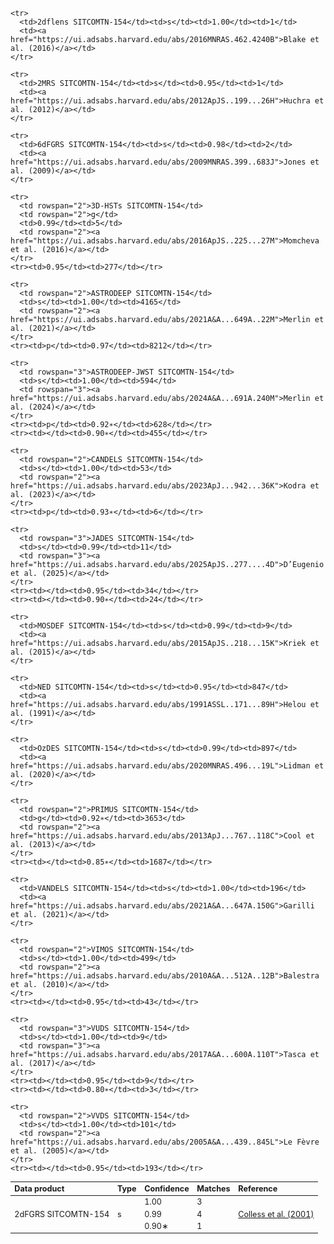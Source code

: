 <table style="border-collapse: collapse; font-size: 0.9em;">
  <thead>
    <tr>
      <th align="left">Data product</th>
      <th align="left">Type</th>
      <th align="left">Confidence</th>
      <th align="left">Matches</th>
      <th align="left">Reference</th>
    </tr>
  </thead>
  <tbody>
    <tr>
      <td rowspan="3">2dFGRS SITCOMTN-154</td>
      <td rowspan="3">s</td>
      <td>1.00</td><td>3</td>
      <td rowspan="3"><a href="https://ui.adsabs.harvard.edu/abs/2001MNRAS.328.1039C">Colless et al. (2001)</a></td>
    </tr>
    <tr><td>0.99</td><td>4</td></tr>
    <tr><td>0.90∗</td><td>1</td></tr>

    <tr>
      <td>2dflens SITCOMTN-154</td><td>s</td><td>1.00</td><td>1</td>
      <td><a href="https://ui.adsabs.harvard.edu/abs/2016MNRAS.462.4240B">Blake et al. (2016)</a></td>
    </tr>

    <tr>
      <td>2MRS SITCOMTN-154</td><td>s</td><td>0.95</td><td>1</td>
      <td><a href="https://ui.adsabs.harvard.edu/abs/2012ApJS..199...26H">Huchra et al. (2012)</a></td>
    </tr>

    <tr>
      <td>6dFGRS SITCOMTN-154</td><td>s</td><td>0.98</td><td>2</td>
      <td><a href="https://ui.adsabs.harvard.edu/abs/2009MNRAS.399..683J">Jones et al. (2009)</a></td>
    </tr>

    <tr>
      <td rowspan="2">3D-HSTs SITCOMTN-154</td>
      <td rowspan="2">g</td>
      <td>0.99</td><td>5</td>
      <td rowspan="2"><a href="https://ui.adsabs.harvard.edu/abs/2016ApJS..225...27M">Momcheva et al. (2016)</a></td>
    </tr>
    <tr><td>0.95</td><td>277</td></tr>

    <tr>
      <td rowspan="2">ASTRODEEP SITCOMTN-154</td>
      <td>s</td><td>1.00</td><td>4165</td>
      <td rowspan="2"><a href="https://ui.adsabs.harvard.edu/abs/2021A&A...649A..22M">Merlin et al. (2021)</a></td>
    </tr>
    <tr><td>p</td><td>0.97</td><td>8212</td></tr>

    <tr>
      <td rowspan="3">ASTRODEEP-JWST SITCOMTN-154</td>
      <td>s</td><td>1.00</td><td>594</td>
      <td rowspan="3"><a href="https://ui.adsabs.harvard.edu/abs/2024A&A...691A.240M">Merlin et al. (2024)</a></td>
    </tr>
    <tr><td>p</td><td>0.92∗</td><td>628</td></tr>
    <tr><td></td><td>0.90∗</td><td>455</td></tr>

    <tr>
      <td rowspan="2">CANDELS SITCOMTN-154</td>
      <td>s</td><td>1.00</td><td>53</td>
      <td rowspan="2"><a href="https://ui.adsabs.harvard.edu/abs/2023ApJ...942...36K">Kodra et al. (2023)</a></td>
    </tr>
    <tr><td>p</td><td>0.93∗</td><td>6</td></tr>

    <tr>
      <td rowspan="3">JADES SITCOMTN-154</td>
      <td>s</td><td>0.99</td><td>11</td>
      <td rowspan="3"><a href="https://ui.adsabs.harvard.edu/abs/2025ApJS..277....4D">D’Eugenio et al. (2025)</a></td>
    </tr>
    <tr><td></td><td>0.95</td><td>34</td></tr>
    <tr><td></td><td>0.90∗</td><td>24</td></tr>

    <tr>
      <td>MOSDEF SITCOMTN-154</td><td>s</td><td>0.99</td><td>9</td>
      <td><a href="https://ui.adsabs.harvard.edu/abs/2015ApJS..218...15K">Kriek et al. (2015)</a></td>
    </tr>

    <tr>
      <td>NED SITCOMTN-154</td><td>s</td><td>0.95</td><td>847</td>
      <td><a href="https://ui.adsabs.harvard.edu/abs/1991ASSL..171...89H">Helou et al. (1991)</a></td>
    </tr>

    <tr>
      <td>OzDES SITCOMTN-154</td><td>s</td><td>0.99</td><td>897</td>
      <td><a href="https://ui.adsabs.harvard.edu/abs/2020MNRAS.496...19L">Lidman et al. (2020)</a></td>
    </tr>

    <tr>
      <td rowspan="2">PRIMUS SITCOMTN-154</td>
      <td>g</td><td>0.92∗</td><td>3653</td>
      <td rowspan="2"><a href="https://ui.adsabs.harvard.edu/abs/2013ApJ...767..118C">Cool et al. (2013)</a></td>
    </tr>
    <tr><td></td><td>0.85∗</td><td>1687</td></tr>

    <tr>
      <td>VANDELS SITCOMTN-154</td><td>s</td><td>1.00</td><td>196</td>
      <td><a href="https://ui.adsabs.harvard.edu/abs/2021A&A...647A.150G">Garilli et al. (2021)</a></td>
    </tr>

    <tr>
      <td rowspan="2">VIMOS SITCOMTN-154</td>
      <td>s</td><td>1.00</td><td>499</td>
      <td rowspan="2"><a href="https://ui.adsabs.harvard.edu/abs/2010A&A...512A..12B">Balestra et al. (2010)</a></td>
    </tr>
    <tr><td></td><td>0.95</td><td>43</td></tr>

    <tr>
      <td rowspan="3">VUDS SITCOMTN-154</td>
      <td>s</td><td>1.00</td><td>9</td>
      <td rowspan="3"><a href="https://ui.adsabs.harvard.edu/abs/2017A&A...600A.110T">Tasca et al. (2017)</a></td>
    </tr>
    <tr><td></td><td>0.95</td><td>9</td></tr>
    <tr><td></td><td>0.80∗</td><td>3</td></tr>

    <tr>
      <td rowspan="2">VVDS SITCOMTN-154</td>
      <td>s</td><td>1.00</td><td>101</td>
      <td rowspan="2"><a href="https://ui.adsabs.harvard.edu/abs/2005A&A...439..845L">Le Fèvre et al. (2005)</a></td>
    </tr>
    <tr><td></td><td>0.95</td><td>193</td></tr>
  </tbody>
</table>

